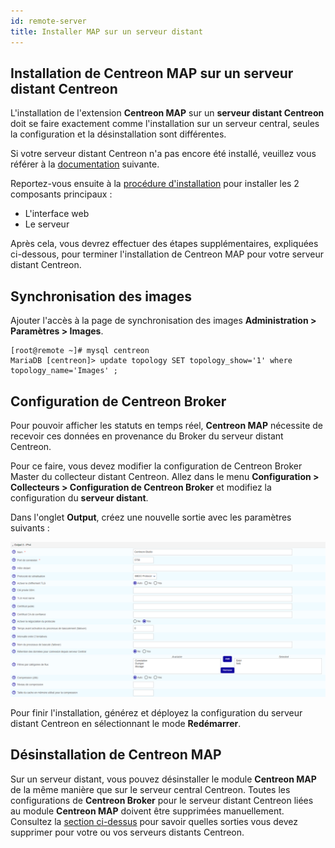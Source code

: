```yaml
---
id: remote-server
title: Installer MAP sur un serveur distant
---
```


## Installation de Centreon MAP sur un serveur distant Centreon

L'installation de l'extension **Centreon MAP** sur un **serveur distant Centreon** doit se faire exactement comme l'installation sur un serveur central, seules la configuration et la désinstallation sont différentes.

Si votre serveur distant Centreon n'a pas encore été installé, veuillez vous référer à la [documentation](../installation/installation-of-a-remote-server/using-packages.md) suivante.

Reportez-vous ensuite à la [procédure d'installation](install.md) pour installer les 2 composants principaux :

- L'interface web
- Le serveur

Après cela, vous devrez effectuer des étapes supplémentaires, expliquées ci-dessous, pour terminer l'installation de Centreon MAP pour votre serveur distant Centreon.

## Synchronisation des images

Ajouter l'accès à la page de synchronisation des images **Administration > Paramètres > Images**.

```shell
[root@remote ~]# mysql centreon
MariaDB [centreon]> update topology SET topology_show='1' where topology_name='Images' ;
```

## Configuration de Centreon Broker

Pour pouvoir afficher les statuts en temps réel, **Centreon MAP** nécessite de recevoir ces données en provenance du Broker du serveur distant Centreon.

Pour ce faire, vous devez modifier la configuration de Centreon Broker Master du collecteur distant Centreon. Allez dans le menu **Configuration > Collecteurs > Configuration de Centreon Broker** et modifiez la configuration du **serveur distant**.

Dans l'onglet **Output**, créez une nouvelle sortie avec les paramètres suivants :

![image](../assets/graph-views/output_broker.png)

Pour finir l'installation, générez et déployez la configuration du serveur distant Centreon en sélectionnant le mode **Redémarrer**.

## Désinstallation de Centreon MAP

Sur un serveur distant, vous pouvez désinstaller le module **Centreon MAP** de la même manière que sur le serveur central Centreon. Toutes les configurations de **Centreon Broker** pour le serveur distant Centreon liées au module **Centreon MAP** doivent être supprimées manuellement. Consultez la [section ci-dessus](#configuration-de-centreon-broker) pour savoir quelles sorties vous devez supprimer pour votre ou vos serveurs distants Centreon.
